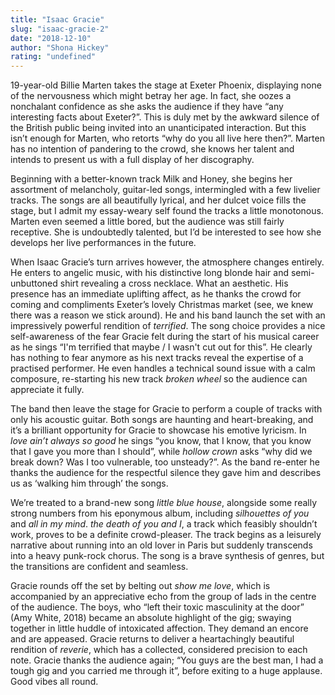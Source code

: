 ```yaml
---
title: "Isaac Gracie"
slug: "isaac-gracie-2"
date: "2018-12-10"
author: "Shona Hickey"
rating: "undefined"
---
```


19-year-old Billie Marten takes the stage at Exeter Phoenix, displaying none of the nervousness which might betray her age. In fact, she oozes a nonchalant confidence as she asks the audience if they have “any interesting facts about Exeter?”. This is duly met by the awkward silence of the British public being invited into an unanticipated interaction. But this isn’t enough for Marten, who retorts “why do you all live here then?”. Marten has no intention of pandering to the crowd, she knows her talent and intends to present us with a full display of her discography.

Beginning with a better-known track Milk and Honey, she begins her assortment of melancholy, guitar-led songs, intermingled with a few livelier tracks. The songs are all beautifully lyrical, and her dulcet voice fills the stage, but I admit my essay-weary self found the tracks a little monotonous. Marten even seemed a little bored, but the audience was still fairly receptive. She is undoubtedly talented, but I’d be interested to see how she develops her live performances in the future.

When Isaac Gracie’s turn arrives however, the atmosphere changes entirely. He enters to angelic music, with his distinctive long blonde hair and semi-unbuttoned shirt revealing a cross necklace. What an aesthetic. His presence has an immediate uplifting affect, as he thanks the crowd for coming and compliments Exeter’s lovely Christmas market (see, we knew there was a reason we stick around). He and his band launch the set with an impressively powerful rendition of _terrified_. The song choice provides a nice self-awareness of the fear Gracie felt during the start of his musical career as he sings “I'm terrified that maybe / I wasn't cut out for this”. He clearly has nothing to fear anymore as his next tracks reveal the expertise of a practised performer. He even handles a technical sound issue with a calm composure, re-starting his new track _broken wheel_ so the audience can appreciate it fully.

The band then leave the stage for Gracie to perform a couple of tracks with only his acoustic guitar. Both songs are haunting and heart-breaking, and it’s a brilliant opportunity for Gracie to showcase his emotive lyricism. In _love ain’t always so good_ he sings “you know, that I know, that you know that I gave you more than I should”, while _hollow crown_ asks “why did we break down? Was I too vulnerable, too unsteady?”. As the band re-enter he thanks the audience for the respectful silence they gave him and describes us as ‘walking him through’ the songs.

We’re treated to a brand-new song _little blue house_, alongside some really strong numbers from his eponymous album, including _silhouettes of you_ and _all in my mind_. _the death of you and I_, a track which feasibly shouldn’t work, proves to be a definite crowd-pleaser. The track begins as a leisurely narrative about running into an old lover in Paris but suddenly transcends into a heavy punk-rock chorus. The song is a brave synthesis of genres, but the transitions are confident and seamless.

Gracie rounds off the set by belting out _show me love_, which is accompanied by an appreciative echo from the group of lads in the centre of the audience. The boys, who “left their toxic masculinity at the door” (Amy White, 2018) became an absolute highlight of the gig; swaying together in little huddle of intoxicated affection. They demand an encore and are appeased. Gracie returns to deliver a heartachingly beautiful rendition of _reverie_, which has a collected, considered precision to each note. Gracie thanks the audience again; “You guys are the best man, I had a tough gig and you carried me through it”, before exiting to a huge applause. Good vibes all round.
